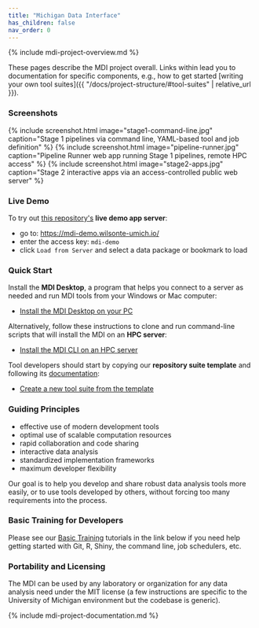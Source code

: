 ```yaml
---
title: "Michigan Data Interface"
has_children: false
nav_order: 0
---
```


<!-- please do not alter the next line -->
{% include mdi-project-overview.md %}  


These pages describe the MDI project overall.
Links within lead you to documentation for 
specific components, e.g., how to get started
[writing your own tool suites]({{ "/docs/project-structure/#tool-suites" | relative_url }}).

### Screenshots

{% include screenshot.html 
   image="stage1-command-line.jpg" 
   caption="Stage 1 pipelines via command line, YAML-based tool and job definition" %}
{% include screenshot.html 
   image="pipeline-runner.jpg" 
   caption="Pipeline Runner web app running Stage 1 pipelines, remote HPC access" %}
{% include screenshot.html 
   image="stage2-apps.jpg" 
   caption="Stage 2 interactive apps via an access-controlled public web server" %}

### Live Demo

To try out 
[this repository's](https://github.com/MiDataInt/demo-mdi-tools)
 **live demo app server**:

- go to: <https://mdi-demo.wilsonte-umich.io/>
- enter the access key: <code>mdi-demo</code>
- click <code>Load from Server</code> and select a data package or bookmark to load

### Quick Start

Install the **MDI Desktop**, a program that helps you connect to a server as needed and run MDI tools from your Windows or Mac computer:

- [Install the MDI Desktop on your PC](/mdi-desktop-app/docs/installation)

Alternatively, follow these instructions to clone and run command-line 
scripts that will install the MDI on an **HPC server**:

- [Install the MDI CLI on an HPC server](/mdi/docs/installation)

Tool developers should start by copying our **repository suite template**
and following its [documentation](/mdi-suite-template):

- [Create a new tool suite from the template](https://github.com/MiDataInt/mdi-suite-template/generate)

### Guiding Principles

- effective use of modern development tools
- optimal use of scalable computation resources
- rapid collaboration and code sharing
- interactive data analysis
- standardized implementation frameworks
- maximum developer flexibility

Our goal is to help you develop and share robust
data analysis tools more easily, or to use tools developed by others,
without forcing too many requirements into the process. 

### Basic Training for Developers

Please see our 
[Basic Training](https://midataint.github.io/mdi-basic-training) tutorials 
in the link below if you need help getting started with Git, R,
Shiny, the command line, job schedulers, etc.

### Portability and Licensing

The MDI can 
be used by any laboratory or organization for any data analysis need
under the MIT license (a few instructions 
are specific to the University of Michigan environment but the codebase
is generic).

<!-- please do not alter the next line -->
{% include mdi-project-documentation.md %}
